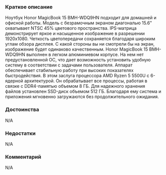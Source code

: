 ### **Краткое описание**
Ноутбук Honor MagicBook 15 BMH-WDQ9HN подходит для домашней и офисной работы. Модель с безрамочным экраном диагональю 15.6" охватывает NTSC 45% цветового пространства. IPS-матрица демонстрирует яркое и насыщенное изображение в разрешении 1920x1080. Четкость цветопередачи сохраняется благодаря широким углам обзора дисплея. С какой стороны вы ни смотрели бы на экран, изображение будет одинаково качественным.  Honor MagicBook 15 BMH-WDQ9HN выполнен в легком алюминиевом корпусе. На нем нет предустановленной ОС, что дает возможность установить удобную систему в соответствии с задачами пользователя. Аппарат обеспечивает стабильную работу при высоких показателях быстродействия. В этом заслуга процессора AMD Ryzen 5 5500U с 6-ядерной архитектурой. Он обрабатывает все процессы, работая в связке с DDR4-памятью объемом 8 ГБ. Для надежного хранения файлов установлен SSD-диск объемом 512 ГБ. Благодаря ему система и приложения мгновенно загружаются без продолжительного ожидания.

### **Достоинства**
N/A

### **Недостатки**
N/A

### **Комментарий**
N/A
